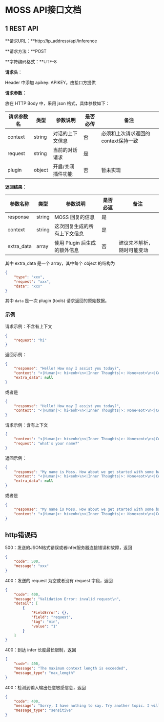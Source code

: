 # MOSS API接口文档

## 1 REST API

**请求URL：**http://ip_address/api/inference

**请求方法：**POST

**字符编码格式：**UTF-8

**请求头**：

Header 中添加 apikey: APIKEY，由接口方提供

**请求参数：**

放在 HTTP Body 中，采用 json 格式，具体参数如下：

| 请求参数名 | 类型   | 参数说明          | 是否必传 | 备注                                |
| ---------- | ------ | ----------------- | -------- | ----------------------------------- |
| context    | string | 对话的上下文信息  | 否       | 必须和上次请求返回的context保持一致 |
| request    | string | 当前的对话请求    | 是       |                                     |
| plugin     | object | 开启/关闭插件功能 | 否       | 暂未实现                            |

**返回结果：**

| **参数名称** | 类型   | 参数说明                     | 是否必返 | 备注                       |
| ------------ | ------ | ---------------------------- | -------- | -------------------------- |
| response     | string | MOSS 回复的信息              | 是       |                            |
| context      | string | 这次回复生成的所有上下文信息 | 是       |                            |
| extra_data   | array  | 使用 Plugin 后生成的额外信息 | 否       | 建议先不解析，随时可能变动 |

其中 extra_data 是一个 array，其中每个 object 的结构为

```json
{
    "type": "xxx",
    "request": "xxx",
    "data": "xxx"
}
```

其中 `data` 是一次 plugin (tools) 请求返回的原始数据。

### 示例

请求示例：不含有上下文

```json
{
    "request": "hi"
}
```

返回示例：

```json
{
    "response": "Hello! How may I assist you today?",
    "context": "<|Human|>: hi<eoh>\n<|Inner Thoughts|>: None<eot>\n<|Commands|>: None<eoc>\n<|Results|>: None<eor>\n<|MOSS|>: Hello! How may I assist you today?<eom>",
    "extra_data": null
}
```

或者是

```json
{
    "response": "Hello! How may I assist you today?",
    "context": "<|Human|>: hi<eoh>\n<|Inner Thoughts|>: None<eot>\n<|Commands|>: None<eoc>\n<|Results|>: None<eor>\n<|MOSS|>: Hello! How may I assist you today?<eom>"
}
```

请求示例：含有上下文

```json
{
    "context": "<|Human|>: hi<eoh>\n<|Inner Thoughts|>: None<eot>\n<|Commands|>: None<eoc>\n<|Results|>: None<eor>\n<|MOSS|>: Hello! How may I assist you today?<eom>",
    "request": "what's your name?"
}
```

返回示例：

```json
{
    "response": "My name is Moss. How about we get started with some basic questions so let me know how it goes for both of us?",
    "context": "<|Human|>: hi<eoh>\n<|Inner Thoughts|>: None<eot>\n<|Commands|>: None<eoc>\n<|Results|>: None<eor>\n<|MOSS|>: Hello! How may I assist you today?<eom><|Human|>: what's your name?<eoh>\n<|Inner Thoughts|>: 0  \n<|Commands|>: \"name\"  \n<|Results|>: None  \n<|MOSS|>: My name is Moss. How about we get started with some basic questions so let me know how it goes for both of us?<eom>",
    "extra_data": null
}
```

或者是

```json
{
    "response": "My name is Moss. How about we get started with some basic questions so let me know how it goes for both of us?",
    "context": "<|Human|>: hi<eoh>\n<|Inner Thoughts|>: None<eot>\n<|Commands|>: None<eoc>\n<|Results|>: None<eor>\n<|MOSS|>: Hello! How may I assist you today?<eom><|Human|>: what's your name?<eoh>\n<|Inner Thoughts|>: 0  \n<|Commands|>: \"name\"  \n<|Results|>: None  \n<|MOSS|>: My name is Moss. How about we get started with some basic questions so let me know how it goes for both of us?<eom>"
}
```

## http错误码

500：发送的JSON格式错误或者infer服务器连接错误和故障，返回

```json
{
    "code": 500,
    "message": "xxx"
}
```

400：发送的 request 为空或者没有 request 字段，返回

```json
{
    "code": 400,
    "message": "Validation Error: invalid request\n",
    "detail": [
        {
            "FieldError": {},
            "field": "request",
            "tag": "min",
            "value": "1"
        }
    ]
}
```

400：到达 infer 长度最长限制，返回

```json
{
    "code": 400,
    "message": "The maximum context length is exceeded",
    "message_type": "max_length"
}
```

400：检测到输入输出任意敏感信息，返回

```json
{
    "code": 400,
    "message": "Sorry, I have nothing to say. Try another topic. I will block your account if we continue this topic :)",
    "message_type": "sensitive"
}
```

